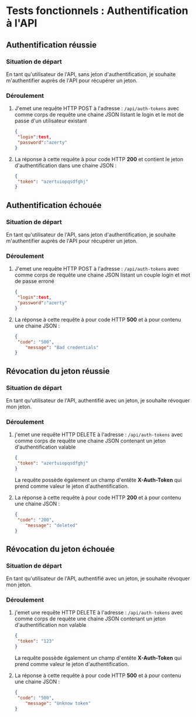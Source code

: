 # Tests fonctionnels : Authentification à l'API



## Authentification réussie

###  Situation de départ

En tant qu'utilisateur de l'API, sans jeton d'authentification, je souhaite m'authentifier auprès de l'API pour récupérer un jeton.

### Déroulement 

1. J'emet une requête HTTP POST à l'adresse : `/api/auth-tokens` avec comme corps de requête une chaine JSON listant le login et le mot de passe d'un utilisateur existant

   ```json
   {
   	"login":test,
   	"password":"azerty"
   }
   ```

2. La réponse à cette requête à pour code HTTP **200** et contient le jeton d'authentification dans une chaine JSON :

   ```json
   {
   	"token": "azertuiopqsdfghj"
   }
   ```



## Authentification échouée

### Situation de départ

En tant qu'utilisateur de l'API, sans jeton d'authentification, je souhaite m'authentifier auprès de l'API pour récupérer un jeton.

### Déroulement 

1. J'emet une requête HTTP POST à l'adresse : `/api/auth-tokens` avec comme corps de requête une chaine JSON listant un couple login et mot de passe erroné

   ```json
   {
   	"login":test,
   	"password":"azerty"
   }
   ```

2. La réponse à cette requête à pour code HTTP **500** et à pour contenu une chaine JSON :

   ```json
   {
   	"code": "500",
       "message": "Bad credentials"
   }
   ```



## Révocation du jeton réussie

### Situation de départ

En tant qu'utilisateur de l'API, authentifié avec un jeton, je souhaite révoquer mon jeton.

### Déroulement 

1. j'emet une requête HTTP DELETE à l'adresse : `/api/auth-tokens` avec comme corps de requête une chaine JSON contenant un jeton d'authentification valable

   ```json
   {
   	"token": "azertuiopqsdfghj"
   }
   ```

   La requête possède également un champ d'entête **X-Auth-Token** qui prend comme valeur le jeton d'authentification.

2. La réponse à cette requête à pour code HTTP **200** et à pour contenu une chaine JSON :

   ```json
   {
   	"code": "200",
       "message": "deleted"
   }
   ```



## Révocation du jeton échouée

### Situation de départ

En tant qu'utilisateur de l'API, authentifié avec un jeton, je souhaite révoquer mon jeton.

### Déroulement 

1. j'emet une requête HTTP DELETE à l'adresse : `/api/auth-tokens` avec comme corps de requête une chaine JSON contenant un jeton d'authentification non valable

   ```json
   {
   	"token": "123"
   }
   ```

   La requête possède également un champ d'entête **X-Auth-Token** qui prend comme valeur le jeton d'authentification.

2. La réponse à cette requête à pour code HTTP **500** et à pour contenu une chaine JSON :

   ```json
   {
   	"code": "500",
       "message": "Unknow token"
   }
   ```

